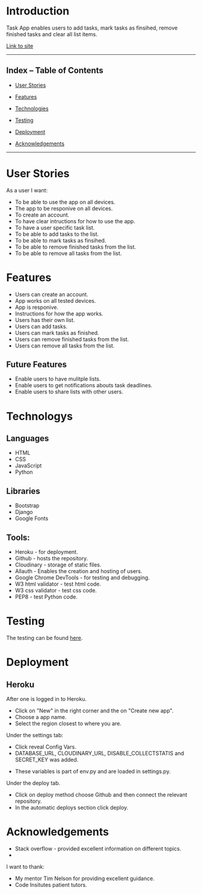 # Introduction

Task App enables users to add tasks, mark tasks as finsihed, remove finished tasks and clear all list items.  

[Link to site](task-app007.herokuapp.com)

 ***  

 ## Index – Table of Contents   


* [User Stories](#User-Experience)  

* [Features](#Features)  

* [Technologies](#Technologies)  

* [Testing](#Testing)  

* [Deployment](#Deployment)    

* [Acknowledgements](#Acknowledgements)  

***  

# User Stories

As a user I want:

* To be able to use the app on all devices.
* The app to be responive on all devices.
* To create an account.
* To have clear intructions for how to use the app.
* To have a user specific task list.
* To be able to add tasks to the list.
* To be able to mark tasks as finsihed.
* To be able to remove finished tasks from the list.
* To be able to remove all tasks from the list.

# Features

* Users can create an account.
* App works on all tested devices.
* App is responive.
* Instructions for how the app works.
* Users has their own list.
* Users can add tasks.
* Users can mark tasks as finished.
* Users can remove finished tasks from the list.
* Users can remove all tasks from the list.

## Future Features

* Enable users to have mulitple lists.
* Enable users to get notifications abouts task deadlines.
* Enable users to share lists with other users.

# Technologys

## Languages
* HTML
* CSS 
* JavaScript
* Python

## Libraries
* Bootstrap 
* Django 
* Google Fonts

## Tools:
* Heroku - for deployment.
* Github - hosts the repository.
* Cloudinary - storage of static files. 
* Allauth - Enables the creation and hosting of users.
* Google Chrome DevTools - for testing and debugging.
* W3 html validator - test html code.
* W3 css validator - test css code.
* PEP8 - test Python code.

# Testing

The testing can be found [here](test.md).

# Deployment 

## Heroku

After one is logged in to Heroku.
* Click on "New" in the right corner and the on "Create new app".
* Choose a app name.
* Select the region closest to where you are.

Under the settings tab:
* Click reveal Config Vars.
* DATABASE_URL, CLOUDINARY_URL, DISABLE_COLLECTSTATIS and SECRET_KEY was added.
 - These variables is part of env.py and are loaded in settings.py.

Under the deploy tab.
* Click on deploy method choose Github and then connect the relevant repository.
* In the automatic deploys section click deploy.


# Acknowledgements

* Stack overflow - provided excellent information on different topics.
* 

I want to thank:
* My mentor Tim Nelson for providing excellent guidance.
* Code Insitutes patient tutors.


